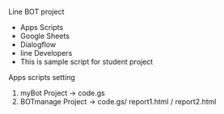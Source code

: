 Line BOT project
- Apps Scripts
- Google Sheets
- Dialogflow
- line Developers
- This is sample script for student project

Apps scripts setting
1. myBot Project      -> code.gs
2. BOTmanage Project  -> code.gs/ report1.html / report2.html
